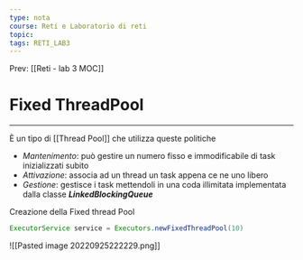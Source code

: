 ```yaml
---
type: nota
course: Reti e Laboratorio di reti
topic: 
tags: RETI_LAB3 
---
```


Prev: [[Reti - lab 3 MOC]]

# Fixed ThreadPool
---


È un tipo di [[Thread Pool]] che utilizza queste politiche

- _Mantenimento_: può gestire un numero fisso e immodificabile di task inizializzati subito
- _Attivazione_: associa ad un thread un task appena ce ne uno libero
- _Gestione_: gestisce i task mettendoli in una coda illimitata implementata dalla classe ***LinkedBlockingQueue***

Creazione della Fixed thread Pool

```java
ExecutorService service = Executors.newFixedThreadPool(10)
```
![[Pasted image 20220925222229.png]]